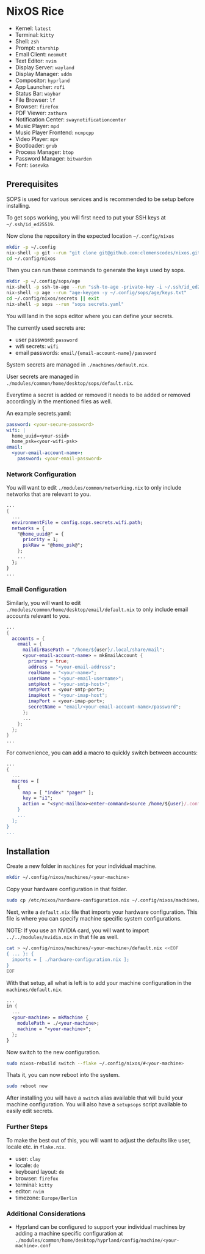 # NixOS Rice

- Kernel: `latest`
- Terminal: `kitty`
- Shell: `zsh`
- Prompt: `starship`
- Email Client: `neomutt`
- Text Editor: `nvim`
- Display Server: `wayland`
- Display Manager: `sddm`
- Compositor: `hyprland`
- App Launcher: `rofi`
- Status Bar: `waybar`
- File Browser: `lf`
- Browser: `firefox`
- PDF Viewer: `zathura`
- Notification Center: `swaynotificationcenter`
- Music Player: `mpd`
- Music Player Frontend: `ncmpcpp`
- Video Player: `mpv`
- Bootloader: `grub`
- Process Manager: `btop`
- Password Manager: `bitwarden`
- Font: `iosevka`

## Prerequisites

SOPS is used for various services and is recommended to be setup before installing.

To get sops working, you will first need to put your SSH keys at `~/.ssh/id_ed25519`.

Now clone the repository in the expected location `~/.config/nixos`

```sh
mkdir -p ~/.config
nix-shell -p git --run "git clone git@github.com:clemenscodes/nixos.git ~/.config/nixos"
cd ~/.config/nixos
```

Then you can run these commands to generate the keys used by sops.

```sh
mkdir -p ~/.config/sops/age
nix-shell -p ssh-to-age --run "ssh-to-age -private-key -i ~/.ssh/id_ed25519 > ~/.config/sops/age/keys.txt"
nix-shell -p age --run "age-keygen -y ~/.config/sops/age/keys.txt"
cd ~/.config/nixos/secrets || exit
nix-shell -p sops --run "sops secrets.yaml"
```

You will land in the sops editor where you can define your secrets.

The currently used secrets are:
  - user password: `password`
  - wifi secrets: `wifi`
  - email passwords: `email/{email-account-name}/password`

System secrets are managed in `./machines/default.nix`.

User secrets are managed in `./modules/common/home/desktop/sops/default.nix`.

Everytime a secret is added or removed it needs to be added or removed accordingly in the mentioned files as well.

An example secrets.yaml:

```yaml
password: <your-secure-password>
wifi: |
  home_uuid=<your-ssid>
  home_psk=<your-wifi-psk>
email:
  <your-email-account-name>:
    password: <your-email-password>
```

### Network Configuration

You will want to edit `./modules/common/networking.nix`
to only include networks that are relevant to you.

```nix
...
{
  ...
  environmentFile = config.sops.secrets.wifi.path;
  networks = {
    "@home_uuid@" = {
      priority = 1;
      pskRaw = "@home_psk@";
    };
    ...
  };
}
...
```

### Email Configuration

Similarly, you will want to edit `./modules/common/home/desktop/email/default.nix`
to only include email accounts relevant to you.

```nix
...
{
  accounts = {
    email = {
      maildirBasePath = "/home/${user}/.local/share/mail";
      <your-email-account-name> = mkEmailAccount {
        primary = true;
        address = "<your-email-address";
        realName = "<your-name>";
        userName = "<your-email-username>";
        smtpHost = "<your-smtp-host>";
        smtpPort = <your-smtp-port>; 
        imapHost = "<your-imap-host"; 
        imapPort = <your-imap-port>; 
        secretName = "email/<your-email-account-name>/password";
      };
      ...
    };
  };
}
...
```

For convenience, you can add a macro to quickly switch between accounts:

```nix
...
{
  ...
  macros = [
    {
      map = [ "index" "pager" ];
      key = "i1";
      action = "<sync-mailbox><enter-command>source /home/${user}/.config/neomutt/<YOUR_EMAIL_ACCOUNT_NAME_HERE><enter><change-folder>!<enter>;<check-stats>";
    }
    ...
  ];
}
...
```

## Installation

Create a new folder in `machines` for your individual machine.

```sh
mkdir ~/.config/nixos/machines/<your-machine>
```

Copy your hardware configuration in that folder.

```sh
sudo cp /etc/nixos/hardware-configuration.nix ~/.config/nixos/machines/<your-machine>
```

Next, write a `default.nix` file that imports your hardware configuration.
This file is where you can specify machine specific system configurations.

NOTE: If you use an NVIDIA card, you will want to import `../../modules/nvidia.nix` in that file as well.

```sh
cat > ~/.config/nixos/machines/<your-machine>/default.nix <<EOF
{ ... }: {
  imports = [ ./hardware-configuration.nix ]; 
}
EOF
```

With that setup, all what is left is to add your machine configuration in the `machines/default.nix`.

```nix
...
in {
  ...
  <your-machine> = mkMachine {
    modulePath = ./<your-machine>;
    machine = "<your-machine>";
  };
}
```

Now switch to the new configuration.

```sh
sudo nixos-rebuild switch --flake ~/.config/nixos/#<your-machine>
```

Thats it, you can now reboot into the system.

```sh
sudo reboot now
```

After installing you will have a `switch` alias available that will build your machine configuration.
You will also have a `setupsops` script available to easily edit secrets.

### Further Steps

To make the best out of this, you will want to adjust the defaults like user, locale etc. in `flake.nix`.

- user: `clay`
- locale: `de`
- keyboard layout: `de`
- browser: `firefox`
- terminal: `kitty`
- editor: `nvim`
- timezone: `Europe/Berlin`

### Additional Considerations

- Hyprland can be configured to support your individual machines by adding a machine specific configuration at `./modules/common/home/desktop/hyprland/config/machine/<your-machine>.conf`

